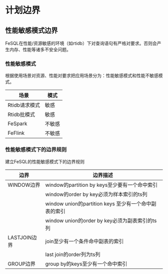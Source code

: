 # 计划边界

## 性能敏感模式边界

FeSQL在性能/资源敏感的环境（如rtidb）下对查询语句有严格对要求。否则会产生内存、性能等诸多不安全问题。

### 性能敏感模式

根据使用场景对资源、性能对要求把应用场景分为：性能敏感模式和性能不敏感模式。

| 场景          | 模式   |
| ------------- | ------ |
| Rtidb请求模式 | 敏感   |
| Rtidb批模式   | 敏感   |
| FeSpark       | 不敏感 |
| FeFlink       | 不敏感 |

### 性能敏感模式下的边界规则
建立FeSQL的性能敏感模式下的边界规则

| 边界         | 边界描述                                              |
| ------------ | ----------------------------------------------------- |
| WINDOW边界   | window的partition by keys至少要有一个命中索引         |
|              | window的order by key必须为样本索引的ts列              |
|              | window union的partition keys 至少有一个命中副表的索引 |
|              | window union的order by key必须为副表索引的ts列        |
| LASTJOIN边界 | join至少有一个条件命中副表的索引                      |
|              | last join的order列为ts列                              |
| GROUP边界    | group by的keys至少有一个命中索引                      |

